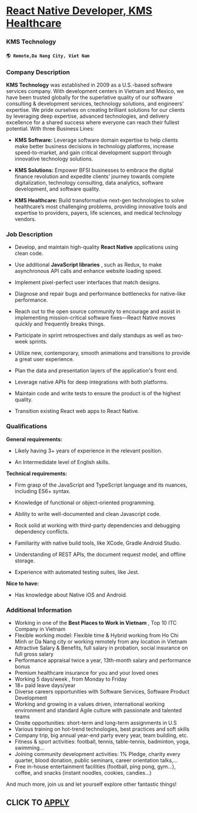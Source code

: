 # [React Native Developer, KMS Healthcare](https://www.remotewlb.com/apply/react-native-developer-kms-healthcare-101330)  
### KMS Technology  
#### `🌎 Remote,Da Nang City, Viet Nam`  

### **Company Description**

 **KMS Technology** was established in 2009 as a U.S.-based software services company. With development centers in Vietnam and Mexico, we have been trusted globally for the superlative quality of our software consulting & development services, technology solutions, and engineers' expertise. We pride ourselves on creating brilliant solutions for our clients by leveraging deep expertise, advanced technologies, and delivery excellence for a shared success where everyone can reach their fullest potential. With three Business Lines:

  *  **KMS Software:** Leverage software domain expertise to help clients make better business decisions in technology platforms, increase speed-to-market, and gain critical development support through innovative technology solutions.

  *  **KMS Solutions:** Empower BFSI businesses to embrace the digital finance revolution and expedite clients’ journey towards complete digitalization, technology consulting, data analytics, software development, and software quality.

  *  **KMS Healthcare:** Build transformative next-gen technologies to solve healthcare’s most challenging problems, providing innovative tools and expertise to providers, payers, life sciences, and medical technology vendors.

###  **Job Description**

  * Develop, and maintain high-quality **React Native** applications using clean code.

  * Use additional **JavaScript libraries** , such as Redux, to make asynchronous API calls and enhance website loading speed.

  * Implement pixel-perfect user interfaces that match designs.

  * Diagnose and repair bugs and performance bottlenecks for native-like performance.

  * Reach out to the open source community to encourage and assist in implementing mission-critical software fixes—React Native moves quickly and frequently breaks things.

  * Participate in sprint retrospectives and daily standups as well as two-week sprints.

  * Utilize new, contemporary, smooth animations and transitions to provide a great user experience.

  * Plan the data and presentation layers of the application's front end.

  * Leverage native APIs for deep integrations with both platforms.

  * Maintain code and write tests to ensure the product is of the highest quality.

  * Transition existing React web apps to React Native.

###  **Qualifications**

 **General requirements:**

  * Likely having 3+ years of experience in the relevant position.

  * An Intermedidate level of English skills.

 **Technical requirements:**

  * Firm grasp of the JavaScript and TypeScript language and its nuances, including ES6+ syntax.

  * Knowledge of functional or object-oriented programming.

  * Ability to write well-documented and clean Javascript code.

  * Rock solid at working with third-party dependencies and debugging dependency conflicts.

  * Familiarity with native build tools, like XCode, Gradle Android Studio.

  * Understanding of REST APIs, the document request model, and offline storage.

  * Experience with automated testing suites, like Jest.

 **Nice to have:**

  * Has knowledge about Native iOS and Android.

###  **Additional Information**

  * Working in one of the **Best Places to Work in Vietnam** , Top 10 ITC Company in Vietnam
  * Flexible working model: Flexible time & Hybrid working from Ho Chi Minh or Da Nang city or working remotely from any location in Vietnam
  * Attractive Salary & Benefits, full salary in probation, social insurance on full gross salary
  * Performance appraisal twice a year, 13th-month salary and performance bonus 
  * Premium healthcare insurance for you and your loved ones
  * Working 5 days/week , from Monday to Friday
  * 18+ paid leave days/year
  * Diverse careers opportunities with Software Services, Software Product Development
  * Working and growing in a values driven, international working environment and standard Agile culture with passionate and talented teams
  * Onsite opportunities: short-term and long-term assignments in U.S
  * Various training on hot-trend technologies, best practices and soft skills
  * Company trip, big annual year-end party every year, team building, etc.
  * Fitness & sport activities: football, tennis, table-tennis, badminton, yoga, swimming…
  * Joining community development activities: 1% Pledge, charity every quarter, blood donation, public seminars, career orientation talks,…
  * Free in-house entertainment facilities (football, ping pong, gym…), coffee, and snacks (instant noodles, cookies, candies…)

And much more, join us and let yourself explore other fantastic things!

  
## CLICK TO [APPLY](https://www.remotewlb.com/apply/react-native-developer-kms-healthcare-101330)

